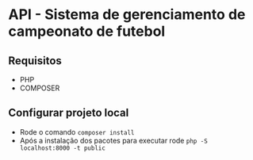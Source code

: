 # API - Sistema de gerenciamento de campeonato de futebol

## Requisitos
- PHP
- COMPOSER
 
## Configurar projeto local
- Rode o comando `composer install`
- Após a instalação dos pacotes para executar rode `php -S localhost:8000 -t public`
